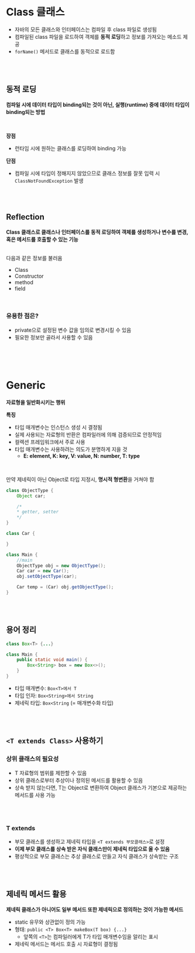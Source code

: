 # Class 클래스

- 자바의 모든 클래스와 인터페이스는 컴파일 후 class 파일로 생성됨
- 컴파일된 class 파일을 로드하여 객체를 **동적 로딩**하고 정보를 가져오는 메소드 제공
- `forName()` 메서드로 클래스를 동적으로 로드함

<br>
<br>

## 동적 로딩

**컴파일 시에 데이터 타입이 binding되는 것이 아닌, 실행(runtime) 중에 데이터 타입이 binding되는 방법** <br>

<br>

**장점**
+ 런타임 시에 원하는 클래스를 로딩하여 binding 가능

**단점**
+ 컴파일 시에 타입이 정해지지 않았으므로 클래스 정보를 잘못 입력 시 `ClassNotFoundException` 발생

<br>
<br>

## Reflection

**Class 클래스로 클래스나 인터페이스를 동적 로딩하여 객체를 생성하거나 변수를 변경, 혹은 메서드를 호출할 수 있는 기능** <br>
<br>

다음과 같은 정보를 불러옴
+ Class
+ Constructor
+ method
+ field

<br>

### 유용한 점은?

+ private으로 설정된 변수 값을 임의로 변경시킬 수 있음
+ 필요한 정보만 골라서 사용할 수 있음

<br>
<br>
<br>

# Generic

**자료형을 일반화시키는 행위**
<br>

**특징**
+ 타입 매개변수는 인스턴스 생성 시 결정됨
+ 실제 사용되는 자료형의 반환은 컴파일러에 의해 검증되므로 안정적임
+ 컬렉션 프레임워크에서 주로 사용
+ 타입 매개변수는 사용하려는 의도가 분명하게 지을 것
  + **E: element, K: key, V: value, N: number, T: type**
<br>

만약 제네릭이 아닌 Object로 타입 지정시, **명시적 형변환**을 거쳐야 함 <br>
```java
class ObjectType {
    Object car;

    /*
    * getter, setter
    */
}

class Car {

}

class Main {
    //main
    ObjectType obj = new ObjectType();
    Car car = new Car();
    obj.setObjectType(car);

    Car temp = (Car) obj.getObjectType();
}
```
<br>
<br>

## 용어 정리

```java
class Box<T> {...}

class Main {
    public static void main() {
        Box<String> box = new Box<>();
    }
}
```

- 타입 매개변수: `Box<T>에서 T`
- 타입 인자: `Box<String>에서 String`
- 제네릭 타입: `Box<String` (= 매개변수화 타입)

<br>
<br>

## `<T extends Class>` 사용하기

### 상위 클래스의 필요성

- T 자료형의 범위를 제한할 수 있음
- 상위 클래스로부터 추상이나 정의된 메서드를 활용할 수 있음
- 상속 받지 않는다면, T는 Object로 변환하여 Object 클래스가 기본으로 제공하는 메서드를 사용 가능

<br>
<br>

### T extends

- 부모 클래스를 생성하고 제네릭 타입을 `<T extends 부모클래스>`로 설정
- **이제 부모 클래스를 상속 받은 자식 클래스만이 제네릭 타입으로 올 수 있음**
- 평상적으로 부모 클래스는 추상 클래스로 만들고 자식 클래스가 상속받는 구조

<br>
<br>

## 제네릭 메서드 활용

**제네릭 클래스가 아니어도 일부 메서드 또한 제네릭으로 정의하는 것이 가능한 메서드** <br>
+ static 유무와 상관없이 정의 가능
+ 형태: `public <T> Box<T> makeBox(T box) {...}`
  + 앞쪽의 `<T>`는 컴파일러에게 T가 타입 매개변수임을 알리는 표시
+ 제네릭 메서드는 메서드 호출 시 자료형이 결정됨

<br>
